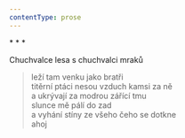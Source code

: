 ```yaml
---
contentType: prose
---
```


\* \* \*

Chuchvalce lesa s chuchvalci mraků

> leží tam venku jako bratři  
> titěrní ptáci nesou vzduch kamsi za ně  
> a ukrývají za modrou zářící tmu  
> slunce mě pálí do zad  
> a vyhání stíny ze všeho čeho se dotkne  
> ahoj
